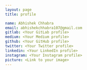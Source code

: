 ```yaml
---
layout: page
title: profile

name: Abhishek Chhabra
email: abhishekchhabra107@gmail.com
gitlab: <Your GitLab profile>
medium: <Your Medium profile>
github: <Your GitHub profile> 
twitter: <Your Twitter profile>
linkedin: <Your LinkedIn profile>
instagram: <Your Instagram profile>
picture: <Link to your image>
---
```

